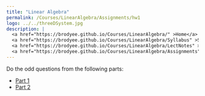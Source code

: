 ```yaml
---
title: "Linear Algebra"
permalink: /Courses/LinearAlgebra/Assignments/hw1
logo: ../../threeDSystem.jpg
description: |
  <a href="https://brodyee.github.io/Courses/LinearAlgebra/" >Home</a> <br />
  <a href="https://brodyee.github.io/Courses/LinearAlgebra/Syllabus" >Syllabus</a> <br />
  <a href="https://brodyee.github.io/Courses/LinearAlgebra/LectNotes" >Lecture Notes</a> <br />
  <a href="https://brodyee.github.io/Courses/LinearAlgebra/Assignments" >Assignments</a>
---
```


Do the odd questions from the following parts:

- [Part 1](https://brodyee.github.io/Courses/LinearAlgebra/HWs/hw1p1.pdf)
- [Part 2](https://brodyee.github.io/Courses/LinearAlgebra/HWs/hw1p2.pdf)

